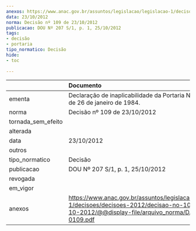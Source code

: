 ```yaml
---
anexos: https://www.anac.gov.br/assuntos/legislacao/legislacao-1/decisoes/decisoes-2012/decisao-no-109-de-23-10-2012/@@display-file/arquivo_norma/DA2012-0109.pdf
data: 23/10/2012
norma: Decisão nº 109 de 23/10/2012
publicacao: DOU Nº 207 S/1, p. 1, 25/10/2012
tags:
- decisão
- portaria
tipo_normatico: Decisão
hide: 
- toc 
 
---
```


|                    | Documento                                                                                                                                                 |
|:-------------------|:----------------------------------------------------------------------------------------------------------------------------------------------------------|
| ementa             | Declaração de inaplicabilidade da Portaria Nº 160/GM5, de 26 de janeiro de 1984.                                                                          |
| norma              | Decisão nº 109 de 23/10/2012                                                                                                                              |
| tornada_sem_efeito |                                                                                                                                                           |
| alterada           |                                                                                                                                                           |
| data               | 23/10/2012                                                                                                                                                |
| outros             |                                                                                                                                                           |
| tipo_normatico     | Decisão                                                                                                                                                   |
| publicacao         | DOU Nº 207 S/1, p. 1, 25/10/2012                                                                                                                          |
| revogada           |                                                                                                                                                           |
| em_vigor           |                                                                                                                                                           |
| anexos             | https://www.anac.gov.br/assuntos/legislacao/legislacao-1/decisoes/decisoes-2012/decisao-no-109-de-23-10-2012/@@display-file/arquivo_norma/DA2012-0109.pdf |
